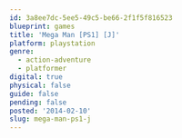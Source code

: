 ```yaml
---
id: 3a8ee7dc-5ee5-49c5-be66-2f1f5f816523
blueprint: games
title: 'Mega Man [PS1] [J]'
platform: playstation
genre:
  - action-adventure
  - platformer
digital: true
physical: false
guide: false
pending: false
posted: '2014-02-10'
slug: mega-man-ps1-j
---
```

